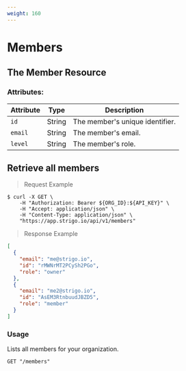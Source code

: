 ```yaml
---
weight: 160
---
```


# Members

## The Member Resource

### Attributes:

Attribute | Type | Description
--------- | ------- | -------
`id`      | String  | The member's unique identifier.
`email`   | String  | The member's email.
`level`    | String  | The member's role.

## Retrieve all members

> Request Example

```shell
$ curl -X GET \
    -H "Authorization: Bearer ${ORG_ID}:${API_KEY}" \
    -H "Accept: application/json" \
    -H "Content-Type: application/json" \
    "https://app.strigo.io/api/v1/members"
```

> Response Example

```json
[
  {
    "email": "me@strigo.io",
    "id": "rMWNrMT2PCySh2PGo",
    "role": "owner"
  },
  {
    "email": "me2@strigo.io",
    "id": "AsEM3RtnbuudJBZD5",
    "role": "member"
  }
]
```

### Usage

Lists all members for your organization.

`GET "/members"`
